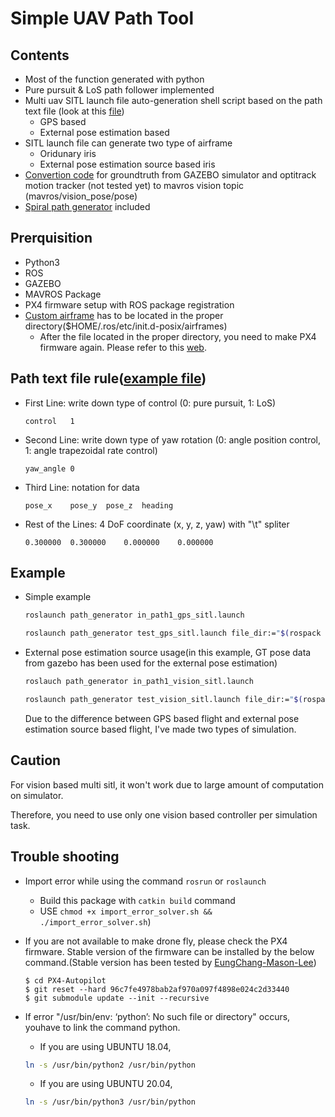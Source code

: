 # Simple UAV Path Tool
## Contents
* Most of the function generated with python
* Pure pursuit & LoS path follower implemented
* Multi uav SITL launch file auto-generation shell script based on the path text file (look at this [file](path/sitl_launch_generator/README.md))
  * GPS based
  * External pose estimation based
* SITL launch file can generate two type of airframe
  * Oridunary iris
  * External pose estimation source based iris
* [Convertion code](scripts/gt_parse_vision.py) for groundtruth from GAZEBO simulator and optitrack motion tracker (not tested yet) to mavros vision topic (mavros/vision_pose/pose)
* [Spiral path generator](scripts/spiral_path_gen.py) included

## Prerquisition
* Python3
* ROS
* GAZEBO
* MAVROS Package
* PX4 firmware setup with ROS package registration
* [Custom airframe](PX4_custom_airframe/10032_gtUAV) has to be located in the proper directory($HOME/.ros/etc/init.d-posix/airframes)
  * After the file located in the proper directory, you need to make PX4 firmware again. Please refer to this [web](https://docs.px4.io/master/en/dev_airframes/adding_a_new_frame.html).

## Path text file rule([example file](path/indoor/path1/uav0.txt))
* First Line: write down type of control (0: pure pursuit, 1: LoS)
  ```
  control	1
  ```
* Second Line: write down type of yaw rotation (0: angle position control, 1: angle trapezoidal rate control)
  ```
  yaw_angle	0
  ```
* Third Line: notation for data
  ```
  pose_x	pose_y	pose_z	heading
  ```
* Rest of the Lines: 4 DoF coordinate (x, y, z, yaw) with "\t" spliter
  ```
  0.300000	0.300000	0.000000	0.000000
  ```

## Example
* Simple example
  ```bash
  roslaunch path_generator in_path1_gps_sitl.launch
  ```
  ```bash
  roslaunch path_generator test_gps_sitl.launch file_dir:="$(rospack find path_generator)/path/indoor/path1"
  ```

* External pose estimation source usage(in this example, GT pose data from gazebo has been used for the external pose estimation)
  ```bash
  roslauch path_generator in_path1_vision_sitl.launch
  ```
  ```bash
  roslaunch path_generator test_vision_sitl.launch file_dir:="$(rospack find path_generator)/path/indoor/path1"
  ```
  Due to the difference between GPS based flight and external pose estimation source based flight, I've made two types of simulation.
  
## Caution
  For vision based multi sitl, it won't work due to large amount of computation on simulator.
 
  Therefore, you need to use only one vision based controller per simulation task.

## Trouble shooting
* Import error while using the command ```rosrun``` or ```roslaunch```
  * Build this package with ```catkin build``` command
  * USE ```chmod +x import_error_solver.sh && ./import_error_solver.sh```)

* If you are not available to make drone fly, please check the PX4 firmware. Stable version of the firmware can be installed by the below command.(Stable version has been tested by [EungChang-Mason-Lee](https://github.com/engcang/mavros-gazebo-application#installation))
  ```console
  $ cd PX4-Autopilot
  $ git reset --hard 96c7fe4978bab2af970a097f4898e024c2d33440
  $ git submodule update --init --recursive
  ```
  
* If error "/usr/bin/env: ‘python’: No such file or directory" occurs, youhave to link the command python.
  * If you are using UBUNTU 18.04,
  ```bash
  ln -s /usr/bin/python2 /usr/bin/python
  ```
  * If you are using UBUNTU 20.04,
  ```bash
  ln -s /usr/bin/python3 /usr/bin/python
  ```
